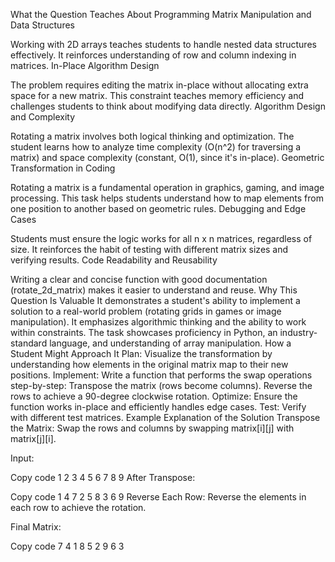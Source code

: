 What the Question Teaches About Programming
Matrix Manipulation and Data Structures

Working with 2D arrays teaches students to handle nested data structures effectively.
It reinforces understanding of row and column indexing in matrices.
In-Place Algorithm Design

The problem requires editing the matrix in-place without allocating extra space for a new matrix.
This constraint teaches memory efficiency and challenges students to think about modifying data directly.
Algorithm Design and Complexity

Rotating a matrix involves both logical thinking and optimization.
The student learns how to analyze time complexity (O(n^2) for traversing a matrix) and space complexity (constant, O(1), since it's in-place).
Geometric Transformation in Coding

Rotating a matrix is a fundamental operation in graphics, gaming, and image processing.
This task helps students understand how to map elements from one position to another based on geometric rules.
Debugging and Edge Cases

Students must ensure the logic works for all n x n matrices, regardless of size.
It reinforces the habit of testing with different matrix sizes and verifying results.
Code Readability and Reusability

Writing a clear and concise function with good documentation (rotate_2d_matrix) makes it easier to understand and reuse.
Why This Question Is Valuable
It demonstrates a student's ability to implement a solution to a real-world problem (rotating grids in games or image manipulation).
It emphasizes algorithmic thinking and the ability to work within constraints.
The task showcases proficiency in Python, an industry-standard language, and understanding of array manipulation.
How a Student Might Approach It
Plan: Visualize the transformation by understanding how elements in the original matrix map to their new positions.
Implement: Write a function that performs the swap operations step-by-step:
Transpose the matrix (rows become columns).
Reverse the rows to achieve a 90-degree clockwise rotation.
Optimize: Ensure the function works in-place and efficiently handles edge cases.
Test: Verify with different test matrices.
Example Explanation of the Solution
Transpose the Matrix: Swap the rows and columns by swapping matrix[i][j] with matrix[j][i].

Input:

Copy code
1  2  3
4  5  6
7  8  9
After Transpose:

Copy code
1  4  7
2  5  8
3  6  9
Reverse Each Row: Reverse the elements in each row to achieve the rotation.

Final Matrix:

Copy code
7  4  1
8  5  2
9  6  3
